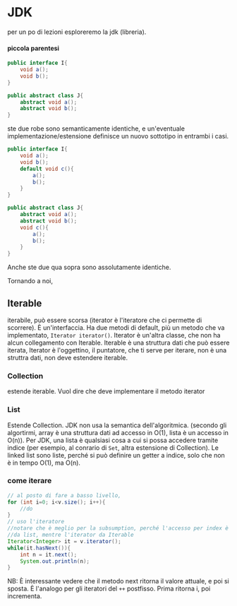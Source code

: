 # JDK
per un po di lezioni esploreremo la jdk (libreria).

#### piccola parentesi
```java
public interface I{
    void a();
    void b();
}

public abstract class J{
    abstract void a();
    abstract void b();
}
```

ste due robe sono semanticamente identiche, e un'eventuale implementazione/estensione definisce un nuovo sottotipo in entrambi i casi.

```java
public interface I{
    void a();
    void b();
    default void c(){
        a();
        b();
    }
}

public abstract class J{
    abstract void a();
    abstract void b();
    void c(){
        a();
        b();
    }
}
```

Anche ste due qua sopra sono assolutamente identiche.

Tornando a noi,

## Iterable
iterabile, può essere scorsa (iterator è l'iteratore che ci permette di scorrere). È un'interfaccia. Ha due metodi di default, più un metodo che va implementato, `Iterator iterator()`. Iterator è un'altra classe, che non ha alcun collegamento con Iterable. Iterable è una struttura dati che può essere iterata, Iterator è l'oggettino, il puntatore, che ti serve per iterare, non è una struttra dati, non deve estendere iterable.

### Collection
estende iterable. Vuol dire che deve implementare il metodo iterator

### List 
Estende Collection. JDK non usa la semantica dell'algoritmica. (secondo gli algortirmi, array è una struttura dati ad accesso in O(1), lista è un accesso in O(n)). Per JDK, una lista è qualsiasi cosa a cui si possa accedere tramite indice (per esempio, al conrario di `Set`, altra estensione di Collection). Le linked list sono liste, perché si può definire un getter a indice, solo che non è in tempo O(1), ma O(n). 

### come iterare

```java
// al posto di fare a basso livello,
for (int i=0; i<v.size(); i++){
    //do
}
// uso l'iteratore
//notare che è meglio per la subsumption, perché l'accesso per index è definito 
//da list, mentre l'iterator da Iterable
Iterator<Integer> it = v.iterator();
while(it.hasNext()){
    int n = it.next();
    System.out.println(n);
}
```
NB: È interessante vedere che il metodo next ritorna il valore attuale, e poi si sposta. È l'analogo per gli iteratori del `++` postfisso. Prima ritorna i, poi incrementa. 